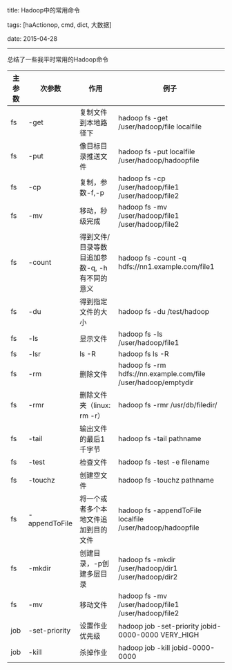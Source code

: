 title: Hadoop中的常用命令

tags: [haActionop, cmd, dict, 大数据]

date: 2015-04-28



---



总结了一些我平时常用的Hadoop命令





主参数	|次参数	|作用	|例子--------|-------|-------|-----fs	|-get	|复制文件到本地路径下	|hadoop fs -get /user/hadoop/file localfilefs	|-put	|像目标目录推送文件	|hadoop fs -put localfile /user/hadoop/hadoopfilefs	|-cp	|复制，参数-f,-p	|hadoop fs -cp /user/hadoop/file1 /user/hadoop/file2fs	|-mv	|移动，秒级完成	|hadoop fs -mv /user/hadoop/file1 /user/hadoop/file2fs	|-count	|得到文件/目录等数目追加参数-q, -h有不同的意义	|hadoop fs -count -q hdfs://nn1.example.com/file1fs	|-du	|得到指定文件的大小	|hadoop fs -du /test/hadoopfs	|-ls	|显示文件	|hadoop fs -ls /user/hadoop/file1fs	|-lsr	|ls -R	|hadoop fs ls -Rfs	|-rm	|删除文件	|hadoop fs -rm hdfs://nn.example.com/file /user/hadoop/emptydirfs	|-rmr	|删除文件夹（linux: rm -r）	| hadoop fs -rmr /usr/db/filedir/fs	|-tail	|输出文件的最后1千字节	|hadoop fs -tail pathnamefs	|-test	|检查文件	|hadoop fs -test -e filenamefs	|-touchz	|创建空文件	|hadoop fs -touchz pathnamefs	|-appendToFile	|将一个或者多个本地文件追加到目的文件	|hadoop fs -appendToFile localfile /user/hadoop/hadoopfilefs	|-mkdir	|创建目录，-p创建多层目录	|hadoop fs -mkdir /user/hadoop/dir1 /user/hadoop/dir2fs	|-mv	|移动文件	|hadoop fs -mv /user/hadoop/file1 /user/hadoop/file2job	|-set-priority	|设置作业优先级	|hadoop job -set-priority jobid-0000-0000 VERY_HIGHjob	|-kill	|杀掉作业	|hadoop job -kill jobid-0000-0000

